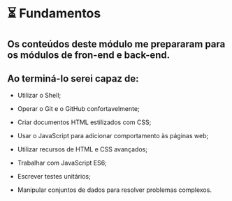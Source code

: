 
# :hourglass_flowing_sand: **Fundamentos** 
## Os conteúdos deste módulo me prepararam para os módulos de fron-end e back-end. 
## Ao terminá-lo serei capaz de:
- Utilizar o Shell;

- Operar o Git e o GitHub confortavelmente;

- Criar documentos HTML estilizados com CSS;

- Usar o JavaScript para adicionar comportamento às páginas web;

- Utilizar recursos de HTML e CSS avançados;

- Trabalhar com JavaScript ES6;

- Escrever testes unitários;

- Manipular conjuntos de dados para resolver problemas complexos.
